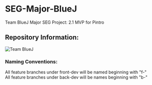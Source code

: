 # SEG-Major-BlueJ
Team BlueJ Major SEG Project: 2.1 MVP for Pintro
## Repository Information:
![Team BlueJ](https://github.com/JVK1890728/SEG-Major-BlueJ/blob/master-dev/diagrams/repo-structure.svg)
### Naming Conventions:
All feature branches under front-dev will be named beginning with "f-"\
All feature branches under back-dev will be names beginning with "b-"
